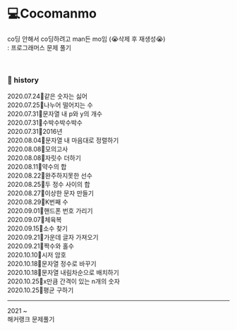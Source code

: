 # :computer:Cocomanmo

  
co딩 안해서 co딩하려고 man든 mo임   (:sob:삭제 후 재생성:sob:)  
: 프로그래머스 문제 풀기 
 
<br>


### :pushpin: history  
2020.07.24:deciduous_tree:같은 숫자는 싫어  
2020.07.25:deciduous_tree:나누어 떨어지는 수  
2020.07.31:deciduous_tree:문자열 내 p와 y의 개수  
2020.07.31:deciduous_tree:수박수박수박수  
2020.07.31:deciduous_tree:2016년  
2020.08.04:deciduous_tree:문자열 내 마음대로 정렬하기  
2020.08.08:deciduous_tree:모의고사  
2020.08.08:deciduous_tree:자릿수 더하기  
2020.08.11:deciduous_tree:약수의 합  
2020.08.22:deciduous_tree:완주하지못한 선수  
2020.08.25:deciduous_tree:두 정수 사이의 합  
2020.08.27:deciduous_tree:이상한 문자 만들기  
2020.08.29:deciduous_tree:K번째 수  
2020.09.01:deciduous_tree:핸드폰 번호 가리기  
2020.09.07:deciduous_tree:체육복  
2020.09.15:deciduous_tree:소수 찾기  
2020.09.21:deciduous_tree:가운데 글자 가져오기  
2020.09.21:deciduous_tree:짝수와 홀수  
2020.10.10:deciduous_tree:시저 암호  
2020.10.18:deciduous_tree:문자열 정수로 바꾸기  
2020.10.18:deciduous_tree:문자열 내림차순으로 배치하기  
2020.10.25:deciduous_tree:x만큼 간격이 있는 n개의 숫자  
2020.10.25:deciduous_tree:평균 구하기 

---
2021 ~  
해커랭크 문제풀기 

